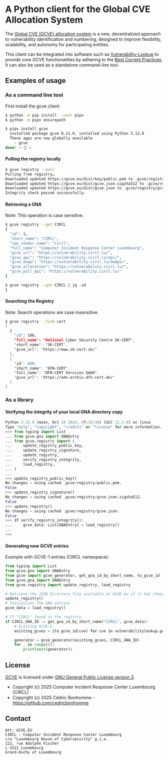 # A Python client for the Global CVE Allocation System

The [Global CVE (GCVE) allocation system](https://gcve.eu) is a new, decentralized
approach to vulnerability identification and numbering, designed to improve flexibility,
scalability, and autonomy for participating entities.

This client can be integrated into software such as
[Vulnerability-Lookup](https://github.com/vulnerability-lookup/vulnerability-lookup)
to provide core GCVE functionalities by adhering to the
[Best Current Practices](https://gcve.eu/bcp/).  
It can also be used as a standalone command-line tool.


## Examples of usage

### As a command line tool

First install the gcve client:

```bash
$ python -m pip install --user pipx
$ python -m pipx ensurepath

$ pipx install gcve
  installed package gcve 0.11.0, installed using Python 3.13.0
  These apps are now globally available
    - gcve
done! ✨ 🌟 ✨
```

#### Pulling the registry locally

```bash
$ gcve registry --pull
Pulling from registry…
Downloaded updated https://gcve.eu/dist/key/public.pem to .gcve/registry/public.pem
Downloaded updated https://gcve.eu/dist/gcve.json.sigsha512 to .gcve/registry/gcve.json.sigsha512
Downloaded updated https://gcve.eu/dist/gcve.json to .gcve/registry/gcve.json
Integrity check passed successfully.
```

#### Retrieving a GNA

Note: This operation is case sensitive.

```bash
$ gcve registry --get CIRCL
{
  "id": 1,
  "short_name": "CIRCL",
  "cpe_vendor_name": "circl",
  "full_name": "Computer Incident Response Center Luxembourg",
  "gcve_url": "https://vulnerability.circl.lu/",
  "gcve_api": "https://vulnerability.circl.lu/api/",
  "gcve_dump": "https://vulnerability.circl.lu/dumps/",
  "gcve_allocation": "https://vulnerability.circl.lu/",
  "gcve_pull_api": "https://vulnerability.circl.lu/"
}

$ gcve registry --get CIRCL | jq .id
1
```

#### Searching the Registry

Note: Search operations are case insensitive.

```bash
$ gcve registry --find cert
[
  {
    "id": 106,
    "full_name": "National Cyber Security Centre SK-CERT",
    "short_name": "SK-CERT",
    "gcve_url": "https://www.sk-cert.sk/"
  },
  {
    "id": 680,
    "short_name": "DFN-CERT",
    "full_name": "DFN-CERT Services GmbH",
    "gcve_url": "https://adv-archiv.dfn-cert.de/"
  }
]
```


### As a library

#### Verifying the integrity of your local GNA directory copy

```python
Python 3.13.0 (main, Oct 10 2024, 07:28:38) [GCC 12.2.0] on linux
Type "help", "copyright", "credits" or "license" for more information.
>>> from typing import List
... from gcve.gna import GNAEntry
... from gcve.registry import (
...     update_registry_public_key,
...     update_registry_signature,
...     update_registry,
...     verify_registry_integrity,
...     load_registry,
... )
... 
>>> update_registry_public_key()
No changes — using cached .gcve/registry/public.pem.
False
>>> update_registry_signature()
No changes — using cached .gcve/registry/gcve.json.sigsha512.
False
>>> update_registry()
No changes — using cached .gcve/registry/gcve.json.
False
>>> if verify_registry_integrity():
...     gcve_data: List[GNAEntry] = load_registry()
...     
>>> 
```

#### Generating new GCVE entries

Example with GCVE-1 entries (CIRCL namespace):

```python
from typing import List
from gcve.gna import GNAEntry
from gcve import gcve_generator, get_gna_id_by_short_name, to_gcve_id
from gcve.gna import GNAEntry
from gcve.registry import update_registry, load_registry

# Retrieve the JSON Directory file available at GCVE.eu if it has changed
update_registry()
# Initializes the GNA entries
gcve_data = load_registry()

# If "CIRCL" found in the registry
if CIRCL_GNA_ID := get_gna_id_by_short_name("CIRCL", gcve_data):
    # Existing GCVE-O
    existing_gcves = {to_gcve_id(cve) for cve in vulnerabilitylookup.get_all_ids()}

    generator = gcve_generator(existing_gcves, CIRCL_GNA_ID)
    for _ in range(5):
        print(next(generator))
```


## License

[GCVE](https://github.com/gcve-eu/gcve) is licensed under
[GNU General Public License version 3](https://www.gnu.org/licenses/gpl-3.0.html).


- Copyright (c) 2025 Computer Incident Response Center Luxembourg (CIRCL)
- Copyright (c) 2025 Cédric Bonhomme - https://github.com/cedricbonhomme


## Contact

~~~
Att: GCVE.EU
CIRCL - Computer Incident Response Center Luxembourg
c/o "Luxembourg House of Cybersecurity" g.i.e.
122, rue Adolphe Fischer
L-1521 Luxembourg
Grand-Duchy of Luxembourg
~~~
